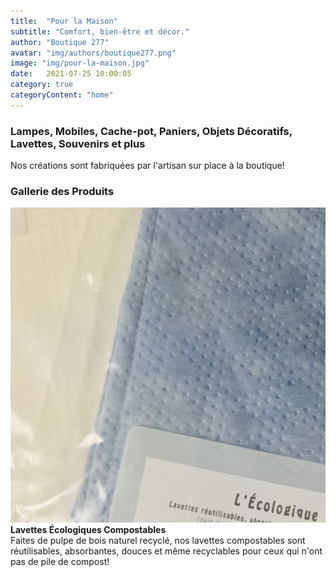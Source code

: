 ```yaml
---
title:  "Pour la Maison"
subtitle: "Comfort, bien-être et décor."
author: "Boutique 277"
avatar: "img/authors/boutique277.png"
image: "img/pour-la-maison.jpg"
date:   2021-07-25 10:00:05
category: true
categoryContent: "home"
---
```


### Lampes, Mobiles, Cache-pot, Paniers, Objets Décoratifs, Lavettes, Souvenirs et plus
Nos créations sont fabriquées par l'artisan sur place à la boutique!

### Gallerie des Produits
<img class="post-image" src="/img/products/wipes/lavette-ecologique.png">
<strong>Lavettes Écologiques Compostables</strong><br />
Faites de pulpe de bois naturel recyclé, nos lavettes compostables sont réutilisables, absorbantes, douces et même recyclables pour ceux qui n'ont pas de pile de compost!
<div class="post-image-clear"></div>
